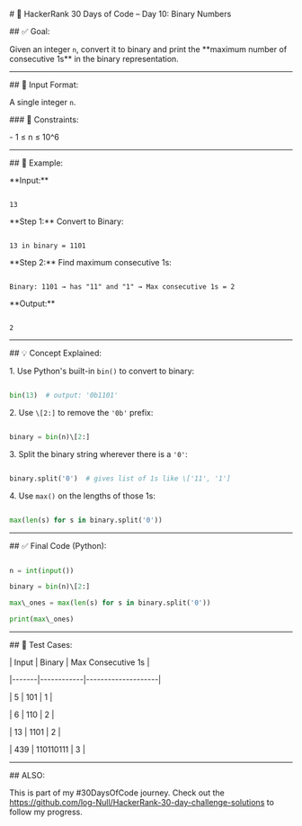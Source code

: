 \# 🧠 HackerRank 30 Days of Code – Day 10: Binary Numbers



\## ✅ Goal:

Given an integer `n`, convert it to binary and print the \*\*maximum number of consecutive 1s\*\* in the binary representation.



---



\## 🧾 Input Format:

A single integer `n`.



\### 🔹 Constraints:

\- 1 ≤ n ≤ 10^6



---



\## 📌 Example:



\*\*Input:\*\*

```

13

```



\*\*Step 1:\*\* Convert to Binary:

```

13 in binary = 1101

```



\*\*Step 2:\*\* Find maximum consecutive 1s:

```

Binary: 1101 → has "11" and "1" → Max consecutive 1s = 2

```



\*\*Output:\*\*

```

2

```



---



\## 💡 Concept Explained:



1\. Use Python's built-in `bin()` to convert to binary:

```python

bin(13)  # output: '0b1101'

```



2\. Use `\[2:]` to remove the `'0b'` prefix:

```python

binary = bin(n)\[2:]

```



3\. Split the binary string wherever there is a `'0'`:

```python

binary.split('0')  # gives list of 1s like \['11', '1']

```



4\. Use `max()` on the lengths of those 1s:

```python

max(len(s) for s in binary.split('0'))

```



---



\## ✅ Final Code (Python):

```python

n = int(input())

binary = bin(n)\[2:]

max\_ones = max(len(s) for s in binary.split('0'))

print(max\_ones)

```



---



\## 🧪 Test Cases:



| Input | Binary     | Max Consecutive 1s |

|-------|------------|--------------------|

| 5     | 101        | 1                  |

| 6     | 110        | 2                  |

| 13    | 1101       | 2                  |

| 439   | 110110111  | 3                  |



---



\## ALSO:

This is part of my #30DaysOfCode journey. Check out the https://github.com/log-Null/HackerRank-30-day-challenge-solutions to follow my progress.

